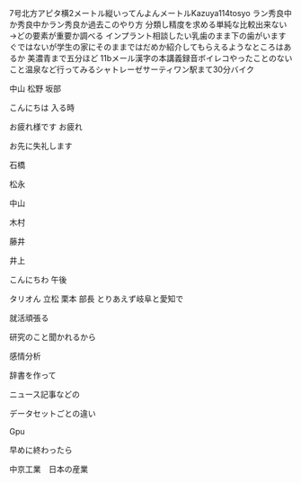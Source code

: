 7号北方アピタ横2メートル縦いってんよんメートルKazuya114tosyo
ラン秀良中か秀良中かラン秀良か過去このやり方
分類し精度を求める単純な比較出来ない→どの要素が重要か調べる
インプラント相談したい乳歯のまま下の歯がいますぐではないが学生の家にそのままではだめか紹介してもらえるようなところはあるか
美濃青まで五分ほど 11bメール漢字の本講義録音ボイレコやったことのないこと温泉など行ってみるシャトレーゼサーティワン駅まて30分バイク


中山 松野 坂部

こんにちは 入る時

お疲れ様です お疲れ

お先に失礼します


石橋

松永

中山

木村 

藤井

井上

こんにちわ 午後

タリオん
立松 栗本 部長
とりあえず岐阜と愛知で



就活頑張る　

研究のこと聞かれるから

感情分析

辞書を作って

ニュース記事などの

データセットごとの違い

Gpu 

早めに終わったら

中京工業　日本の産業
